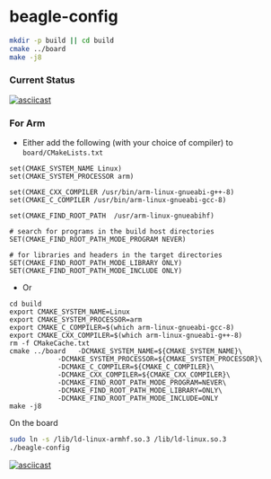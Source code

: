 # beagle-config

```bash
mkdir -p build || cd build
cmake ../board
make -j8
```

### Current Status
[![asciicast](https://asciinema.org/a/XPxOSDxAXEvBEK5efNpVU6bEe.svg)](https://asciinema.org/a/XPxOSDxAXEvBEK5efNpVU6bEe)

### For Arm

* Either add the following (with your choice of compiler) to `board/CMakeLists.txt` 
```
set(CMAKE_SYSTEM_NAME Linux)
set(CMAKE_SYSTEM_PROCESSOR arm)

set(CMAKE_CXX_COMPILER /usr/bin/arm-linux-gnueabi-g++-8)
set(CMAKE_C_COMPILER /usr/bin/arm-linux-gnueabi-gcc-8)

set(CMAKE_FIND_ROOT_PATH  /usr/arm-linux-gnueabihf)

# search for programs in the build host directories
SET(CMAKE_FIND_ROOT_PATH_MODE_PROGRAM NEVER)

# for libraries and headers in the target directories
SET(CMAKE_FIND_ROOT_PATH_MODE_LIBRARY ONLY)
SET(CMAKE_FIND_ROOT_PATH_MODE_INCLUDE ONLY)
```
* Or
```
cd build
export CMAKE_SYSTEM_NAME=Linux
export CMAKE_SYSTEM_PROCESSOR=arm
export CMAKE_C_COMPILER=$(which arm-linux-gnueabi-gcc-8)
export CMAKE_CXX_COMPILER=$(which arm-linux-gnueabi-g++-8)
rm -f CMakeCache.txt
cmake ../board   -DCMAKE_SYSTEM_NAME=${CMAKE_SYSTEM_NAME}\
            -DCMAKE_SYSTEM_PROCESSOR=${CMAKE_SYSTEM_PROCESSOR}\
            -DCMAKE_C_COMPILER=${CMAKE_C_COMPILER}\
            -DCMAKE_CXX_COMPILER=${CMAKE_CXX_COMPILER}\
            -DCMAKE_FIND_ROOT_PATH_MODE_PROGRAM=NEVER\
            -DCMAKE_FIND_ROOT_PATH_MODE_LIBRARY=ONLY\
            -DCMAKE_FIND_ROOT_PATH_MODE_INCLUDE=ONLY
make -j8
```

On the board
```sh
sudo ln -s /lib/ld-linux-armhf.so.3 /lib/ld-linux.so.3
./beagle-config
```

[![asciicast](https://asciinema.org/a/i0CJ56NdL6e28jXl31RQuRYUl.svg)](https://asciinema.org/a/i0CJ56NdL6e28jXl31RQuRYUl)